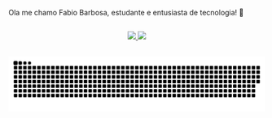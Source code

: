 Ola me chamo Fabio Barbosa, estudante e entusiasta de tecnologia! 👋

##

<div align="center">
  <a href="https://github.com/fabiobtf">
  <img height="180em" src="https://github-readme-stats.vercel.app/api?username=fabiobtf&show_icons=true&theme=dracula&include_all_commits=true&count_private=true"/>
  <img height="180em" src="https://github-readme-stats.vercel.app/api/top-langs/?username=fabiobtf&layout=compact&langs_count=7&theme=dracula"/>
</div>

##

![Snake animation](https://github.com/fabiobtf/fabiobtf/blob/output/github-contribution-grid-snake.svg)
